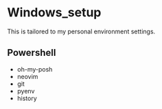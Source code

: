 # Windows_setup
This is tailored to my personal environment settings.
## Powershell
- oh-my-posh
- neovim
- git
- pyenv
- history
